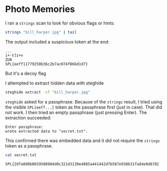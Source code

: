 # Photo Memories


I ran a `strings` scan to look for obvious flags or hints:

```bash
strings "bill_harper.jpg" | tail
```

The output included a suspicious token at the end:

```
...
i+-t]z+v
ZU8 
SPL{eeff11779250b3bc2b7ac074f86bd1d7}
```
But it's a decoy flag


I attempted to extract hidden data with steghide

```bash
steghide extract -sf "bill_harper.jpg"
```

`steghide` asked for a passphrase. Because of the `strings` result, I tried using the visible `SPL{eeff...}` token as the passphrase first (just in case). That did not work. I then tried an empty passphrase (just pressing Enter). The extraction succeeded:

```
Enter passphrase:
wrote extracted data to "secret.txt".
```

This confirmed there was embedded data and it did not require the `strings` token as a passphrase.

```bash
cat secret.txt
```

```
SPL{2dfa898b8659508904d0c321d3139e4885a441442d7b587e938b31fa84e0d678}
```
